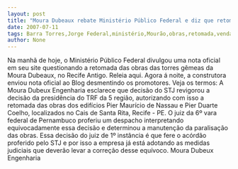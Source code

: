 ```yaml
---
layout: post
title: "Moura Dubeaux rebate Ministério Público Federal e diz que retomada das obras das torres gêmeas é legal"
date: 2007-07-11
tags: Barra Torres,Jorge Federal,ministério,Mourão,obras,retomada,venda ilegal
author: None
---
```

Na manh&atilde; de hoje, o Minist&eacute;rio P&uacute;blico Federal divulgou uma nota oficial em seu site questionando a retomada das obras das torres g&ecirc;meas da Moura Dubeaux, no Recife Antigo. Releia aqui.
Agora &aacute; noite, a construtora enviou nota oficial ao Blog desmentindo os promotores. Veja os termos:
A Moura Dubeux Engenharia esclarece que decis&atilde;o do STJ revigorou a decis&atilde;o da presid&ecirc;ncia do TRF da 5 regi&atilde;o, autorizando com isso a retomada das obras dos edif&iacute;cios Pier Maur&iacute;cio de Nassau e Pier Duarte Coelho, localizados no Cais de Santa Rita, Recife - PE. 
O juiz da 6&ordm; vara federal de Pernambuco proferiu um despacho interpretando equivocadamente essa decis&atilde;o e determinou a manuten&ccedil;&atilde;o da paralisa&ccedil;&atilde;o das obras. 
Essa decis&atilde;o do juiz de 1&ordm; inst&acirc;ncia &eacute; que fere o ac&oacute;rd&atilde;o proferido pelo STJ e por isso a empresa j&aacute; est&aacute; adotando as medidas judiciais que dever&atilde;o levar a corre&ccedil;&atilde;o desse equ&iacute;voco.
Moura Dubeux Engenharia
 